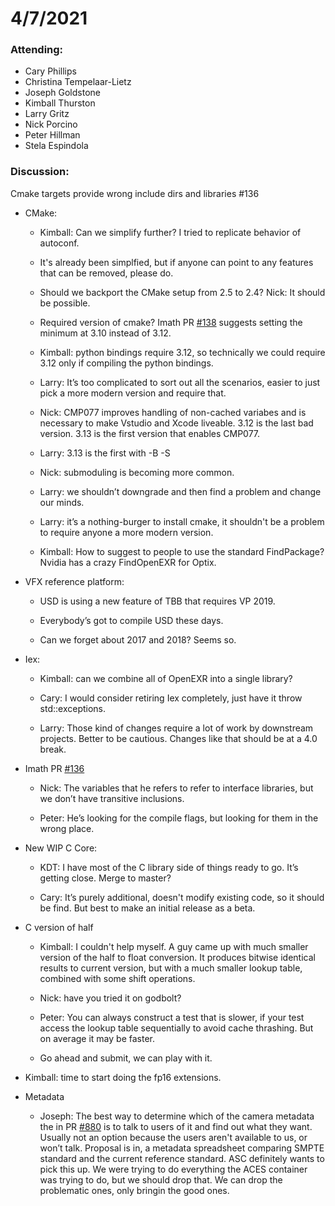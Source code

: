# 4/7/2021

### Attending:

* Cary Phillips
* Christina Tempelaar-Lietz
* Joseph Goldstone
* Kimball Thurston
* Larry Gritz
* Nick Porcino
* Peter Hillman
* Stela Espindola

### Discussion:

Cmake targets provide wrong include dirs and libraries #136

* CMake:

  * Kimball: Can we simplify further? I tried to replicate behavior of autoconf.

  * It's already been simplfied, but if anyone can point to any
    features that can be removed, please do.

  * Should we backport the CMake setup from 2.5 to 2.4? Nick: It
    should be possible.

  * Required version of cmake? Imath PR
    [#138](https://github.com/AcademySoftwareFoundation/Imath/pull/138)
    suggests setting the minimum at 3.10 instead of 3.12.
  
  * Kimball: python bindings require 3.12, so technically we could
    require 3.12 only if compiling the python bindings.

  * Larry: It’s too complicated to sort out all the scenarios, easier
    to just pick a more modern version and require that.
  
  * Nick: CMP077 improves handling of non-cached variabes and is
    necessary to make Vstudio and Xcode liveable. 3.12 is the last bad
    version. 3.13 is the first version that enables CMP077.
  
  * Larry: 3.13 is the first with -B -S

  * Nick: submoduling is becoming more common. 

  * Larry: we shouldn’t downgrade and then find a problem and change our minds.

  * Larry: it’s a nothing-burger to install cmake, it shouldn't be a
    problem to require anyone a more modern version.
  
  * Kimball: How to suggest to people to use the standard FindPackage?
    Nvidia has a crazy FindOpenEXR for Optix.

* VFX reference platform:

  * USD is using a new feature of TBB that requires VP 2019.

  * Everybody’s got to compile USD these days.

  * Can we forget about 2017 and 2018? Seems so.


* Iex:

  * Kimball: can we combine all of OpenEXR into a single library?
  
  * Cary: I would consider retiring Iex completely, just have it throw std::exceptions.
  
  * Larry: Those kind of changes require a lot of work by downstream
    projects. Better to be cautious. Changes like that should be at a
    4.0 break.

* Imath PR [#136](https://github.com/AcademySoftwareFoundation/Imath/pull/136)

  * Nick: The variables that he refers to refer to interface
    libraries, but we don’t have transitive inclusions.

  * Peter: He’s looking for the compile flags, but looking for them in
    the wrong place.

* New WIP C Core:

  * KDT: I have most of the C library side of things ready to go. It’s
    getting close. Merge to master?

  * Cary: It’s purely additional, doesn't modify existing code, so it
    should be find. But best to make an initial release as a beta.
  
* C version of half

  * Kimball: I couldn't help myself. A guy came up with much smaller
    version of the half to float conversion. It produces bitwise
    identical results to current version, but with a much smaller
    lookup table, combined with some shift operations.

  * Nick: have you tried it on godbolt?

  * Peter: You can always construct a test that is slower, if your
    test access the lookup table sequentially to avoid cache
    thrashing.  But on average it may be faster.

  * Go ahead and submit, we can play with it.

* Kimball: time to start doing the fp16 extensions.

* Metadata

  * Joseph: The best way to determine which of the camera metadata the
    in PR
    [#880](https://github.com/AcademySoftwareFoundation/openexr/pull/880)
    is to talk to users of it and find out what they want. Usually not
    an option because the users aren't available to us, or won’t
    talk. Proposal is in, a metadata spreadsheet comparing SMPTE
    standard and the current reference standard. ASC definitely wants
    to pick this up. We were trying to do everything the ACES
    container was trying to do, but we should drop that. We can drop
    the problematic ones, only bringin the good ones.

